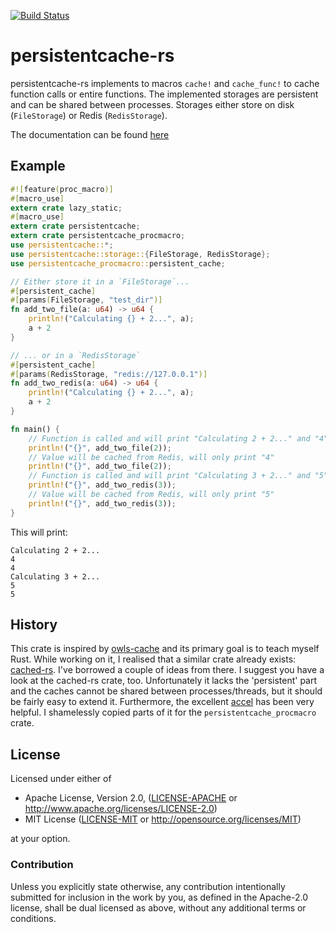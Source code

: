 [![Build Status](https://travis-ci.org/stefan-k/persistentcache-rs.svg?branch=master)](https://travis-ci.org/stefan-k/persistentcache-rs)

# persistentcache-rs

persistentcache-rs implements to macros `cache!` and `cache_func!` to cache function calls or entire functions.
The implemented storages are persistent and can be shared between processes.
Storages either store on disk (`FileStorage`) or Redis (`RedisStorage`).

The documentation can be found [here](https://stefan-k.github.io/persistentcache-rs/persistentcache)

## Example

```rust
#![feature(proc_macro)]
#[macro_use]
extern crate lazy_static;
#[macro_use]
extern crate persistentcache;
extern crate persistentcache_procmacro;
use persistentcache::*;
use persistentcache::storage::{FileStorage, RedisStorage};
use persistentcache_procmacro::persistent_cache;

// Either store it in a `FileStorage`...
#[persistent_cache]
#[params(FileStorage, "test_dir")]
fn add_two_file(a: u64) -> u64 {
    println!("Calculating {} + 2...", a);
    a + 2
}

// ... or in a `RedisStorage`
#[persistent_cache]
#[params(RedisStorage, "redis://127.0.0.1")]
fn add_two_redis(a: u64) -> u64 {
    println!("Calculating {} + 2...", a);
    a + 2
}

fn main() {
    // Function is called and will print "Calculating 2 + 2..." and "4"
    println!("{}", add_two_file(2));
    // Value will be cached from Redis, will only print "4"
    println!("{}", add_two_file(2));
    // Function is called and will print "Calculating 3 + 2..." and "5"
    println!("{}", add_two_redis(3));
    // Value will be cached from Redis, will only print "5"
    println!("{}", add_two_redis(3));
}
```

This will print:

```text
Calculating 2 + 2...
4
4
Calculating 3 + 2...
5
5
```

## History

This crate is inspired by [owls-cache](https://github.com/havoc-io/owls-cache) and its primary goal is to teach myself Rust.
While working on it, I realised that a similar crate already exists: [cached-rs](https://github.com/jaemk/cached).
I've borrowed a couple of ideas from there.
I suggest you have a look at the cached-rs crate, too.
Unfortunately it lacks the 'persistent' part and the caches cannot be shared between processes/threads, but it should be fairly easy to extend it.
Furthermore, the excellent [accel](https://github.com/termoshtt/accell) has been very helpful. I shamelessly copied parts of it for the `persistentcache_procmacro` crate.

## License

Licensed under either of

  * Apache License, Version 2.0, ([LICENSE-APACHE](LICENSE-APACHE) or http://www.apache.org/licenses/LICENSE-2.0)
  * MIT License ([LICENSE-MIT](LICENSE-MIT) or http://opensource.org/licenses/MIT)

at your option.

### Contribution

Unless you explicitly state otherwise, any contribution intentionally submitted
for inclusion in the work by you, as defined in the Apache-2.0 license, shall be dual licensed as above, without any
additional terms or conditions.
